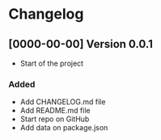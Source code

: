 # Changelog

## [0000-00-00] Version 0.0.1

-   Start of the project

### Added

-   Add CHANGELOG.md file
-   Add README.md file
-   Start repo on GitHub
-   Add data on package.json
